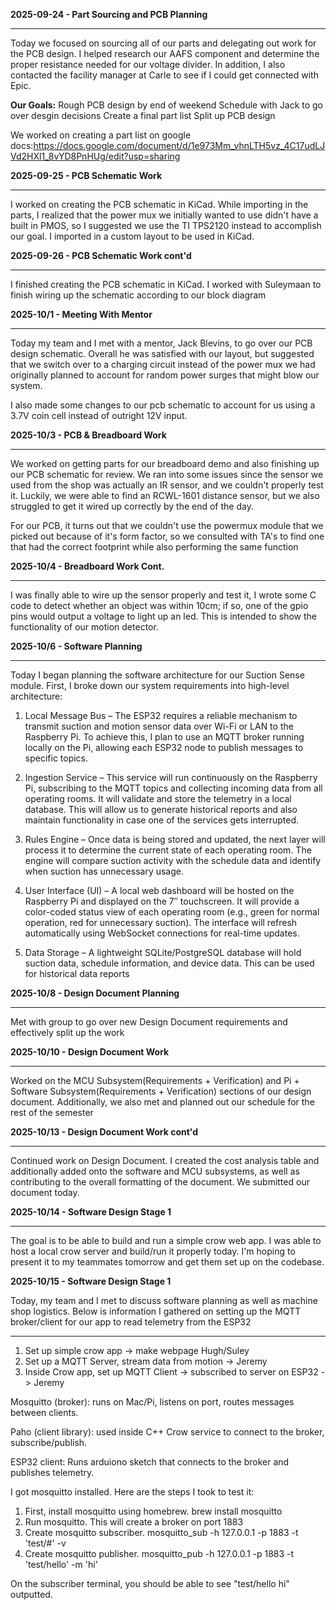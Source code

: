 **2025-09-24 - Part Sourcing and PCB Planning**

---

Today we focused on sourcing all of our parts and delegating out work for the PCB design. I helped research our AAFS component and determine the proper resistance needed for our voltage divider. In addition, I also contacted the facility manager at Carle to see if I could get connected with Epic.

**Our Goals:**
Rough PCB design by end of weekend
Schedule with Jack to go over desgin decisions
Create a final part list
Split up PCB design

We worked on creating a part list on google docs:https://docs.google.com/document/d/1e973Mm_vhnLTH5vz_4C17udLJVd2HXl1_8vYD8PnHUg/edit?usp=sharing

**2025-09-25 - PCB Schematic Work**

---

I worked on creating the PCB schematic in KiCad. While importing in the parts, I realized that the power mux we initially wanted to use didn't have a built in PMOS, so I suggested we use the TI TPS2120 instead to accomplish our goal. I imported in a custom layout to be used in KiCad.

**2025-09-26 - PCB Schematic Work cont'd**

---

I finished creating the PCB schematic in KiCad. I worked with Suleymaan to finish wiring up the schematic according to our block diagram


**2025-10/1 - Meeting With Mentor**

---

Today my team and I met with a mentor, Jack Blevins, to go over our PCB design schematic. Overall he was satisfied with our layout, but suggested that we switch over to a charging circuit instead of the power mux we had originally planned to account for random power surges that might blow our system.

I also made some changes to our pcb schematic to account for us using a 3.7V coin cell instead of outright 12V input.


**2025-10/3 - PCB & Breadboard Work**

---

We worked on getting parts for our breadboard demo and also finishing up our PCB schematic for review. We ran into some issues since the sensor we used from the shop was actually an IR sensor, and we couldn't properly test it. Luckily, we were able to find an RCWL-1601 distance sensor, but we also struggled to get it wired up correctly by the end of the day. 

For our PCB, it turns out that we couldn't use the powermux module that we picked out because of it's form factor, so we consulted with TA's to find one that had the correct footprint while also performing the same function


**2025-10/4 - Breadboard Work Cont.**

---

I was finally able to wire up the sensor properly and test it, I wrote some C code to detect whether an object was within 10cm; if so, one of the gpio pins would output a voltage to light up an led. This is intended to show the functionality of our motion detector.

**2025-10/6 - Software Planning**

---

Today I began planning the software architecture for our Suction Sense module. 
First, I broke down our system requirements into high-level architecture:

1. Local Message Bus – The ESP32 requires a reliable mechanism to transmit suction and motion sensor data over Wi-Fi or LAN to the Raspberry Pi. To achieve this, I plan to use an MQTT broker running locally on the Pi, allowing each ESP32 node to publish messages to specific topics.

2. Ingestion Service – This service will run continuously on the Raspberry Pi, subscribing to the MQTT topics and collecting incoming data from all operating rooms. It will validate and store the telemetry in a local database. This will allow us to generate historical reports and also maintain functionality in case one of the services gets interrupted.

3. Rules Engine – Once data is being stored and updated, the next layer will process it to determine the current state of each operating room. The engine will compare suction activity with the schedule data and identify when suction has unnecessary usage.

4. User Interface (UI) – A local web dashboard will be hosted on the Raspberry Pi and displayed on the 7″ touchscreen. It will provide a color-coded status view of each operating room (e.g., green for normal operation, red for unnecessary suction). The interface will refresh automatically using WebSocket connections for real-time updates.

5. Data Storage – A lightweight SQLite/PostgreSQL database will hold suction data, schedule information, and device data. This can be used for historical data reports

**2025-10/8 - Design Document Planning**

---

Met with group to go over new Design Document requirements and effectively split up the work


**2025-10/10 - Design Document Work**

---

Worked on the MCU Subsystem(Requirements + Verification) and Pi + Software Subsystem(Requirements + Verification) sections of our design document. Additionally, we also met and planned out our schedule for the rest of the semester

**2025-10/13 - Design Document Work cont'd**

---

Continued work on Design Document. I created the cost analysis table and additionally added onto the software and MCU subsystems, as well as contributing to the overall formatting of the document. We submitted our document today.


**2025-10/14 - Software Design Stage 1**

---

The goal is to be able to build and run a simple crow web app. I was able to host a local crow server and build/run it properly today. I'm hoping to present it to my teammates tomorrow and get them set up on the codebase.

**2025-10/15 - Software Design Stage 1**

Today, my team and I met to discuss software planning as well as machine shop logistics. Below is information I gathered on setting up the MQTT broker/client for our app to read telemetry from the ESP32

---
1. Set up simple crow app -> make webpage Hugh/Suley
2. Set up a MQTT Server, stream data from motion -> Jeremy
3. Inside Crow app, set up MQTT Client -> subscribed to server on ESP32 -> Jeremy

Mosquitto (broker): runs on Mac/Pi, listens on port, routes messages between clients.

Paho (client library): used inside C++ Crow service to connect to the broker, subscribe/publish.

ESP32 client: Runs arduiono sketch that connects to the broker and publishes telemetry.

I got mosquitto installed. Here are the steps I took to test it:

1. First, install mosquitto using homebrew. brew install mosquitto
2. Run mosquitto. This will create a broker on port 1883
3. Create mosquitto subscriber. mosquitto_sub -h 127.0.0.1 -p 1883 -t 'test/#' -v
4. Create mosquitto publisher. mosquitto_pub -h 127.0.0.1 -p 1883 -t 'test/hello' -m 'hi'

On the subscriber terminal, you should be able to see "test/hello hi" outputted.


